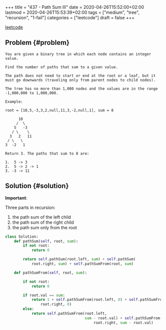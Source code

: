 +++
title = "437 - Path Sum III"
date = 2020-04-26T15:52:00+02:00
lastmod = 2020-04-26T15:53:39+02:00
tags = ["medium", "tree", "recursion", "1-fail"]
categories = ["leetcode"]
draft = false
+++

[leetcode](https://leetcode.com/problems/path-sum-iii/)


## Problem {#problem}

```text
You are given a binary tree in which each node contains an integer value.

Find the number of paths that sum to a given value.

The path does not need to start or end at the root or a leaf, but it must go downwards (traveling only from parent nodes to child nodes).

The tree has no more than 1,000 nodes and the values are in the range -1,000,000 to 1,000,000.

Example:

root = [10,5,-3,3,2,null,11,3,-2,null,1], sum = 8

      10
     /  \
    5   -3
   / \    \
  3   2   11
 / \   \
3  -2   1

Return 3. The paths that sum to 8 are:

1.  5 -> 3
2.  5 -> 2 -> 1
3. -3 -> 11
```


## Solution {#solution}

**Important**:

Three parts in recursion:

1.  the path sum of the left child
2.  the path sum of the right child
3.  the path sum only from the root

<!--listend-->

```python
class Solution:
    def pathSum(self, root, sum):
        if not root:
            return 0

        return self.pathSum(root.left, sum) + self.pathSum(
            root.right, sum) + self.pathSumFrom(root, sum)

    def pathSumFrom(self, root, sum):

        if not root:
            return 0

        if root.val == sum:
            return 1 + self.pathSumFrom(root.left, 0) + self.pathSumFrom(
                root.right, 0)
        else:
            return self.pathSumFrom(root.left,
                                    sum - root.val) + self.pathSumFrom(
                                        root.right, sum - root.val)
```
